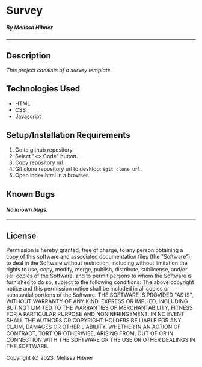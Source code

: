 # Survey

##### By Melissa Hibner

---

## Description

_This project consists of a survey template._

## Technologies Used

- HTML
- CSS
- Javascript

## Setup/Installation Requirements

1. Go to github repository.
2. Select "<> Code" button.
3. Copy repository url.
4. Git clone repository url to desktop: `$git clone url`.
5. Open index.html in a browser.

## Known Bugs

#### _No known bugs._

---

## License

Permission is hereby granted, free of charge, to any person obtaining a copy of this software and associated documentation files (the "Software"), to deal in the Software without restriction, including without limitation the rights to use, copy, modify, merge, publish, distribute, sublicense, and/or sell copies of the Software, and to permit persons to whom the Software is furnished to do so, subject to the following conditions: The above copyright notice and this permission notice shall be included in all copies or substantial portions of the Software. THE SOFTWARE IS PROVIDED "AS IS", WITHOUT WARRANTY OF ANY KIND, EXPRESS OR IMPLIED, INCLUDING BUT NOT LIMITED TO THE WARRANTIES OF MERCHANTABILITY, FITNESS FOR A PARTICULAR PURPOSE AND NONINFRINGEMENT. IN NO EVENT SHALL THE AUTHORS OR COPYRIGHT HOLDERS BE LIABLE FOR ANY CLAIM, DAMAGES OR OTHER LIABILITY, WHETHER IN AN ACTION OF CONTRACT, TORT OR OTHERWISE, ARISING FROM, OUT OF OR IN CONNECTION WITH THE SOFTWARE OR THE USE OR OTHER DEALINGS IN THE SOFTWARE.

Copyright (c) 2023, Melissa Hibner
